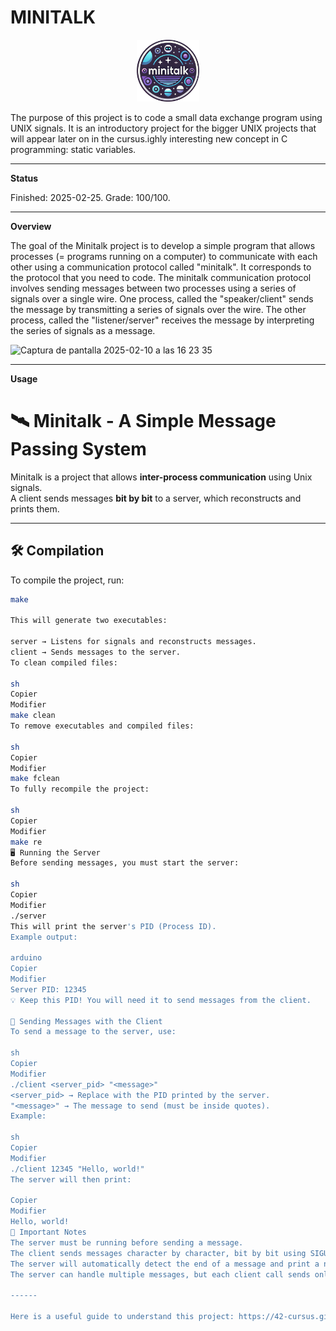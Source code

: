 # MINITALK

<p align="center">
  <a href="https://github.com/Albertoocbs/minitalk">
    <img src="https://github.com/Albertoocbs/minitalk/blob/main/minitalk.png" width="100"/>
  </a>
</p>

The purpose of this project is to code a small data exchange program using UNIX signals. It is an introductory project for the bigger UNIX projects that will appear later on in the cursus.ighly interesting new concept in C programming: static variables.</small>

---
**Status**

Finished: 2025-02-25. Grade: 100/100.

-------
**Overview**

The goal of the Minitalk project is to develop a simple program that allows processes (= programs running on a computer) to communicate with each other using a communication protocol called "minitalk". It corresponds to the protocol that you need to code.
The minitalk communication protocol involves sending messages between two processes using a series of signals over a single wire. 
One process, called the "speaker/client" sends the message by transmitting a series of signals over the wire. 
The other process, called the "listener/server" receives the message by interpreting the series of signals as a message.

![Captura de pantalla 2025-02-10 a las 16 23 35](https://github.com/user-attachments/assets/64fdfc54-16f5-4ff8-8f60-29cf01ad1e78)

-------

**Usage**

# 🛰️ Minitalk - A Simple Message Passing System

Minitalk is a project that allows **inter-process communication** using Unix signals.  
A client sends messages **bit by bit** to a server, which reconstructs and prints them.

---

## 🛠️ Compilation

To compile the project, run:
```sh
make

This will generate two executables:

server → Listens for signals and reconstructs messages.
client → Sends messages to the server.
To clean compiled files:

sh
Copier
Modifier
make clean
To remove executables and compiled files:

sh
Copier
Modifier
make fclean
To fully recompile the project:

sh
Copier
Modifier
make re
🖥️ Running the Server
Before sending messages, you must start the server:

sh
Copier
Modifier
./server
This will print the server's PID (Process ID).
Example output:

arduino
Copier
Modifier
Server PID: 12345
💡 Keep this PID! You will need it to send messages from the client.

📡 Sending Messages with the Client
To send a message to the server, use:

sh
Copier
Modifier
./client <server_pid> "<message>"
<server_pid> → Replace with the PID printed by the server.
"<message>" → The message to send (must be inside quotes).
Example:

sh
Copier
Modifier
./client 12345 "Hello, world!"
The server will then print:

Copier
Modifier
Hello, world!
📌 Important Notes
The server must be running before sending a message.
The client sends messages character by character, bit by bit using SIGUSR1 and SIGUSR2.
The server will automatically detect the end of a message and print a newline.
The server can handle multiple messages, but each client call sends only one message at a time.

------

Here is a useful guide to understand this project: https://42-cursus.gitbook.io/guide/rank-02/minitalk
